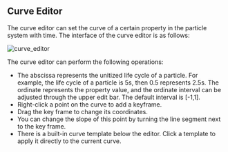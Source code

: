 ## Curve Editor

The curve editor can set the curve of a certain property in the particle system with time. The interface of the curve editor is as follows:

![curve_editor](img/curve_editor.png)

The curve editor can perform the following operations:

- The abscissa represents the unitized life cycle of a particle. For example, the life cycle of a particle is 5s, then 0.5 represents 2.5s. The ordinate represents the property value, and the ordinate interval can be adjusted through the upper edit bar. The default interval is [-1,1].
- Right-click a point on the curve to add a keyframe.
- Drag the key frame to change its coordinates.
- You can change the slope of this point by turning the line segment next to the key frame.
- There is a built-in curve template below the editor. Click a template to apply it directly to the current curve.
